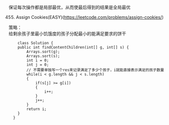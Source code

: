 保证每次操作都是局部最优，从而使最后得到的结果是全局最优

455. Assign Cookies(EASY)(https://leetcode.com/problems/assign-cookies/)

策略：  
    给剩余孩子里最小饥饿度的孩子分配最小的能满足要求的饼干
````
    class Solution {
    public int findContentChildren(int[] g, int[] s) {
        Arrays.sort(g);
        Arrays.sort(s);
        int i = 0;
        int j = 0;
        // 不需要单独写一个res来记录满足了多少个孩子，i就能直接表示满足的孩子数量
        while(i < g.length && j < s.length)
        {
            if(s[j] >= g[i])
            {
                i++;
            }
            j++;
        }
        return i;
    }
  }
````


